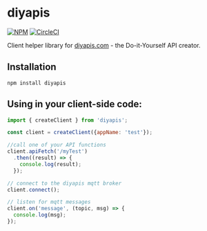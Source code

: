 # diyapis

[![NPM](https://nodei.co/npm/diyapis.png?compact=true)](https://nodei.co/npm/diyapis/)  [![CircleCI](https://circleci.com/gh/chirpers/diyapis.svg?style=svg)](https://circleci.com/gh/chirpers/diyapis)

Client helper library for [diyapis.com](https://diyapis.com) - the Do-it-Yourself API creator.



## Installation

`npm install diyapis`


## Using in your client-side code:
```javascript
import { createClient } from 'diyapis';

const client = createClient({appName: 'test'});

//call one of your API functions
client.apiFetch('/myTest')
  .then((result) => {
    console.log(result);
  });

// connect to the diyapis mqtt broker
client.connect();

// listen for mqtt messages
client.on('message', (topic, msg) => {
  console.log(msg);
});

```
